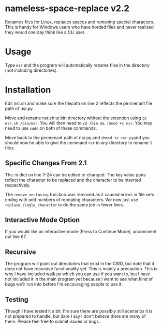 # nameless-space-replace v2.2
Renames files for Linux, replaces spaces and removing special characters. This is handy for Windows users who have horded files and never realized they would one day think like a CLI user.

# Usage
Type `nsr` and the program will automatically rename files in the directory (not including directories). 

# Installation
Edit nsr.sh and make sure the filepath on line 2 reflects the permenant file path of nsr.py.

Move and rename nsr.sh to bin directory without the extention using `cp nsr.sh /bin/nsr`. You will then need to `cd /bin && chmod +x nsr`. You may need to use `sudo` on both of these commands.

Move back to the permenant path of nsr.py and `chmod +x nsr.py`and you should now be able to give the command `nsr` in any directory to rename it files.


## Specific Changes From 2.1 
The `rm` dict on line 7-24 can be edited or changed. The key value pairs reflect the character to be replaced and the character to be inserted respectively. 

The `remove_enclosing` function was removed as it caused errors in file sets endng with odd numbers of repeating characters. We now just use `replace_single_character` to do the same job in fewer lines.

## Interactive Mode Option
If you would like an interactive mode (Press to Continue Mode), uncomment out line 67.


## Recursive
The program will point out directories that exist in the CWD, but note that it does not have recursive functionality yet. This is mainly a precaution. This is why I have included walk.py which you can use if you want to, but I have not included it in the main program yet because I want to see what kind of bugs we'll run into before I'm encouraging people to use it.

## Testing
Though I have tested it a bit, I'm sure there are possibly still scenarios it is not prepared to handle, but dare I say I don't believe there are many of them. Please feel free to submit issues or bugs.
